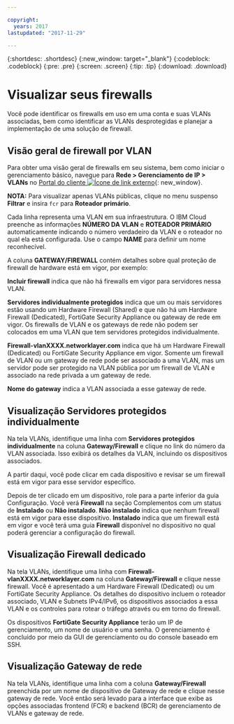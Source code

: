 ```yaml
---

copyright:
  years: 2017
lastupdated: "2017-11-29"

---
```


{:shortdesc: .shortdesc}
{:new_window: target="_blank"}
{:codeblock: .codeblock}
{:pre: .pre}
{:screen: .screen}
{:tip: .tip}
{:download: .download}

# Visualizar seus firewalls 

Você pode identificar os firewalls em uso em uma conta e suas VLANs associadas, bem como identificar as VLANs desprotegidas e planejar a implementação de uma solução de firewall.

## Visão geral de firewall por VLAN

Para obter uma visão geral de firewalls em seu sistema, bem como iniciar o gerenciamento básico, navegue para **Rede > Gerenciamento de IP > VLANs** no [Portal do cliente ![Ícone de link externo](../../icons/launch-glyph.svg "Ícone de link externo")](https://control.softlayer.com/){: new_window}.

**NOTA:** Para visualizar apenas VLANs públicas, clique no menu suspenso **Filtrar** e insira ``fcr`` para **Roteador primário**. 

Cada linha representa uma VLAN em sua infraestrutura.  O IBM Cloud preenche as informações **NÚMERO DA VLAN** e **ROTEADOR PRIMÁRIO** automaticamente indicando o número verdadeiro da VLAN e o roteador no qual ela está configurada. Use o campo **NAME** para definir um nome reconhecível. 

A coluna **GATEWAY/FIREWALL** contém detalhes sobre qual proteção de firewall de hardware está em vigor, por exemplo:

**Incluir firewall** indica que não há firewalls em vigor para servidores nessa VLAN.

**Servidores individualmente protegidos** indica que um ou mais servidores estão usando um Hardware Firewall (Shared) e que não há um Hardware Firewall (Dedicated), FortiGate Security Appliance ou gateway de rede em vigor. Os firewalls de VLAN e os gateways de rede não podem ser colocados em uma VLAN que tem servidores protegidos individualmente.

**Firewall-vlanXXXX.networklayer.com** indica que há um Hardware Firewall (Dedicated) ou FortiGate Security Appliance em vigor. Somente um firewall de VLAN ou um gateway de rede pode ser associado a uma VLAN, mas um servidor pode ser protegido na VLAN pública por um firewall de VLAN e associado na rede privada a um gateway de rede.

**Nome do gateway** indica a VLAN associada a esse gateway de rede.

## Visualização Servidores protegidos individualmente

Na tela VLANs, identifique uma linha com **Servidores protegidos individualmente** na coluna **Gateway/Firewall** e clique no link do número da VLAN associada. Isso exibirá os detalhes da VLAN, incluindo os dispositivos associados.

A partir daqui, você pode clicar em cada dispositivo e revisar se um firewall está em vigor para esse servidor específico.

Depois de ter clicado em um dispositivo, role para a parte inferior da guia Configuração. Você verá **Firewall** na seção Complementos com um status de **Instalado** ou **Não instalado**. **Não instalado** indica que nenhum firewall está em vigor para esse dispositivo. **Instalado** indica que um firewall está em vigor e você terá uma guia **Firewall** disponível no dispositivo no qual poderá gerenciar a configuração do firewall.

## Visualização Firewall dedicado

Na tela VLANs, identifique uma linha com **Firewall-vlanXXXX.networklayer.com** na coluna **Gateway/Firewall** e clique nesse firewall. Você é apresentado a um Hardware Firewall (Dedicated) ou um FortiGate Security Appliance. Os detalhes do dispositivo incluem o roteador associado, VLAN e Subnets IPv4/IPv6, os dispositivos associados a essa VLAN e os controles para rotear o tráfego através ou em torno do firewall.

Os dispositivos **FortiGate Security Appliance** terão um IP de gerenciamento, um nome de usuário e uma senha.  O gerenciamento é concluído por meio da GUI de gerenciamento ou do console baseado em SSH.

## Visualização Gateway de rede

Na tela VLANs, identifique uma linha com a coluna **Gateway/Firewall** preenchida por um nome de dispositivo de Gateway de rede e clique nesse gateway de rede. Você então será levado para a interface que exibe as opções associadas frontend (FCR) e backend (BCR) de gerenciamento de VLANs e gateway de rede.
